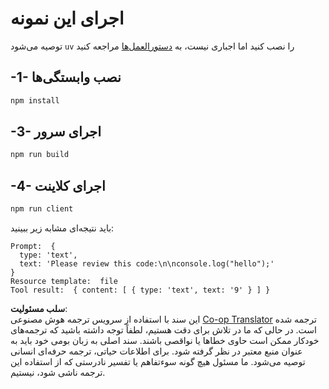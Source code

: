 <!--
CO_OP_TRANSLATOR_METADATA:
{
  "original_hash": "fae57a69c2b62cb7d92ff12da65f36c3",
  "translation_date": "2025-07-13T18:43:18+00:00",
  "source_file": "03-GettingStarted/02-client/solution/typescript/README.md",
  "language_code": "fa"
}
-->
# اجرای این نمونه

توصیه می‌شود `uv` را نصب کنید اما اجباری نیست، به [دستورالعمل‌ها](https://docs.astral.sh/uv/#highlights) مراجعه کنید

## -1- نصب وابستگی‌ها

```bash
npm install
```

## -3- اجرای سرور

```bash
npm run build
```

## -4- اجرای کلاینت

```sh
npm run client
```

باید نتیجه‌ای مشابه زیر ببینید:

```text
Prompt:  {
  type: 'text',
  text: 'Please review this code:\n\nconsole.log("hello");'
}
Resource template:  file
Tool result:  { content: [ { type: 'text', text: '9' } ] }
```

**سلب مسئولیت**:  
این سند با استفاده از سرویس ترجمه هوش مصنوعی [Co-op Translator](https://github.com/Azure/co-op-translator) ترجمه شده است. در حالی که ما در تلاش برای دقت هستیم، لطفاً توجه داشته باشید که ترجمه‌های خودکار ممکن است حاوی خطاها یا نواقصی باشند. سند اصلی به زبان بومی خود باید به عنوان منبع معتبر در نظر گرفته شود. برای اطلاعات حیاتی، ترجمه حرفه‌ای انسانی توصیه می‌شود. ما مسئول هیچ گونه سوءتفاهم یا تفسیر نادرستی که از استفاده این ترجمه ناشی شود، نیستیم.